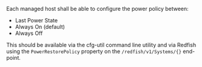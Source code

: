 Each managed host shall be able to configure the power policy between:

- Last Power State
- Always On (default)
- Always Off

This should be available via the cfg-util command line utility and via Redfish
using the `PowerRestorePolicy` property on the `/redfish/v1/Systems/{}`
end-point.
